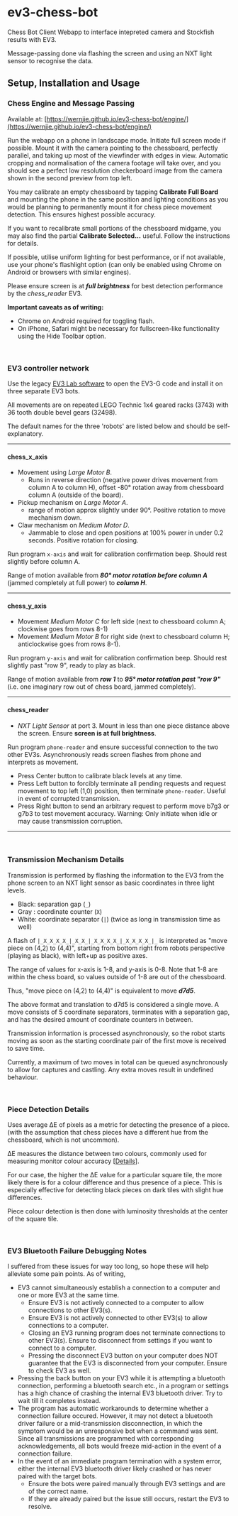# ev3-chess-bot

Chess Bot Client Webapp to interface intepreted camera and Stockfish results with EV3.

Message-passing done via flashing the screen and using an NXT light sensor to recognise the data.

## Setup, Installation and Usage

### Chess Engine and Message Passing

Available at: [https://wernjie.github.io/ev3-chess-bot/engine/](https://wernjie.github.io/ev3-chess-bot/engine/)

Run the webapp on a phone in landscape mode. Initiate full screen mode if possible. Mount it with the camera pointing to the chessboard, perfectly parallel,
and taking up most of the viewfinder with edges in view. Automatic cropping and normalisation of the camera footage will take over,
and you should see a perfect low resolution checkerboard image from the camera shown in the second preview from top left.

You may calibrate an empty chessboard by tapping **Calibrate Full Board** and mounting the phone in the
same position and lighting conditions as you would be planning to permanently mount it for chess
piece movement detection. This ensures highest possible accuracy.

If you want to recalibrate small portions of the chessboard midgame, you may also find the partial
**Calibrate Selected...** useful. Follow the instructions for details.

If possible, utilise uniform lighting for best performance, or if not available, use your phone's
flashlight option (can only be enabled using Chrome on Android or browsers with similar engines).

Please ensure screen is at ***full brightness*** for best detection performance by the *chess_reader* EV3.

**Important caveats as of writing:**
- Chrome on Android required for toggling flash.
- On iPhone, Safari might be necessary for fullscreen-like functionality using the Hide Toolbar option.

<br/>

### EV3 controller network

Use the legacy [EV3 Lab software](https://education.lego.com/en-us/downloads/retiredproducts/mindstorms-ev3-lab/software) to open the EV3-G code and install it on three separate EV3 bots.

All movements are on repeated LEGO Technic 1x4 geared racks (3743) with 36 tooth double bevel gears (32498).

The default names for the three 'robots' are listed below and should be self-explanatory.

---
#### chess_x_axis

- Movement using *Large Motor B*.
    - Runs in reverse direction (negative power drives movement from column A to column H), offset -80° rotation away from chessboard column A (outside of the board).
- Pickup mechanism on *Large Motor A*.
    - range of motion approx slightly under 90°. Positive rotation to move mechanism down.
- Claw mechanism on *Medium Motor D*.
    - Jammable to close and open positions at 100% power in under 0.2 seconds. Positive rotation for closing.

Run program `x-axis` and wait for calibration confirmation beep. Should rest slightly before column A.

Range of motion available from ***80° motor rotation before column A*** (jammed completely at full power) to ***column H***.

---
#### chess_y_axis

- Movement *Medium Motor C* for left side (next to chessboard column A; clockwise goes from rows 8-1)
- Movement *Medium Motor B* for right side (next to chessboard column H; anticlockwise goes from rows 8-1).

Run program `y-axis` and wait for calibration confirmation beep. Should rest slightly past "row 9", ready to play as black.

Range of motion available from ***row 1*** to ***95° motor rotation past "row 9"*** (i.e. one imaginary row out of chess board, jammed completely).

---
#### chess_reader

- *NXT Light Sensor* at port 3. Mount in less than one piece distance above the screen. Ensure **screen is at full brightness**.

Run program `phone-reader` and ensure successful connection to the two other EV3s. Asynchronously reads screen flashes from phone and interprets as movement.

- Press Center button to calibrate black levels at any time.
- Press Left button to forcibly terminate all pending requests and request movement to top left (1,0) position, then terminate `phone-reader`. Useful in event of corrupted transmission.
- Press Right button to send an arbitrary request to perform move b7g3 or g7b3 to test movement accuracy. Warning: Only initiate when idle or may cause transmission corruption.

---

<br/>

### Transmission Mechanism Details

Transmission is performed by flashing the information to the EV3 from the phone screen to an NXT light sensor as basic coordinates in three light levels.
- Black: separation gap (`_`)
- Gray : coordinate counter (`X`)
- White: coordinate separator (`|`) (twice as long in transmission time as well)

A flash of `|_X_X_X_X_|_X_X_|_X_X_X_X_|_X_X_X_X_|_` is interpreted as "move piece on (4,2) to (4,4)", starting from bottom right from robots perspective (playing as black), with left+up as positive axes.

The range of values for x-axis is 1-8, and y-axis is 0-8. Note that 1-8 are within the chess board, so values outside of 1-8 are out of the chessboard.

Thus, "move piece on (4,2) to (4,4)" is equivalent to move ***d7d5***.

The above format and translation to d7d5 is considered a single move.
A move consists of 5 coordinate separators, terminates with a separation gap, and has the desired amount of coordinate counters in between.

Transmission information is processed asynchronously, so the robot starts moving as soon as the starting coordinate pair of the first move is received to save time.

Currently, a maximum of two moves in total can be queued asynchronously to allow for captures and castling. Any extra moves result in undefined behaviour.

<br/>

### Piece Detection Details
Uses average ∆E of pixels as a metric for detecting the presence of a piece.
(with the assumption that chess pieces have a different hue from the chessboard, which is not uncommon).

∆E measures the distance between two colours, commonly used for measuring monitor colour accuracy \[[Details](http://zschuessler.github.io/DeltaE/learn)\].

For our case, the higher the ∆E value for a particular square tile, the more likely there is for a colour difference and thus presence of a piece.
This is especially effective for detecting black pieces on dark tiles with slight hue differences.

Piece colour detection is then done with luminosity thresholds at the center of the square tile.

<br/>

### EV3 Bluetooth Failure Debugging Notes

I suffered from these issues for way too long, so hope these will help alleviate some pain points. As of writing,

- EV3 cannot simultaneously establish a connection to a computer and one or more EV3 at the same time.
    - Ensure EV3 is not actively connected to a computer to allow connections to other EV3(s).
    - Ensure EV3 is not actively connected to other EV3(s) to allow connections to a computer.
    - Closing an EV3 running program does not terminate connections to other EV3(s). Ensure to disconnect from settings if you want to connect to a computer.
    - Pressing the disconnect EV3 button on your computer does NOT guarantee that the EV3 is disconnected from your computer. Ensure to check EV3 as well.
- Pressing the back button on your EV3 while it is attempting a bluetooth connection, performing a bluetooth search etc., in a program or settings has a high chance of crashing the internal EV3 bluetooth driver. Try to wait till it completes instead.
- The program has automatic workarounds to determine whether a connection failure occured. However, it may not detect a bluetooth driver failure or a mid-transmission disconnection, in which the symptom would be an unresponsive bot when a command was sent. Since all transmissions are programmed with corresponding acknowledgements, all bots would freeze mid-action in the event of a connection failure.
- In the event of an immediate program termination with a system error, either the internal EV3 bluetooth driver likely crashed or has never paired with the target bots.
    - Ensure the bots were paired manually through EV3 settings and are of the correct name.
    - If they are already paired but the issue still occurs, restart the EV3 to resolve.
